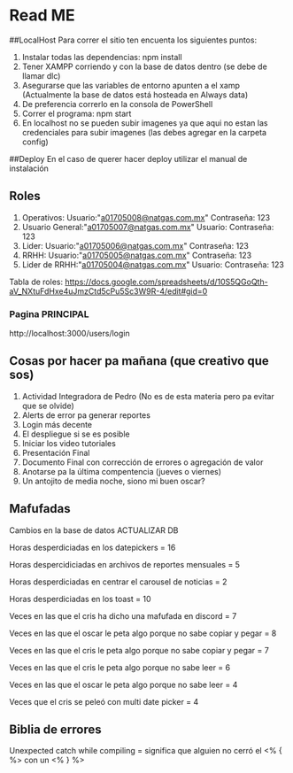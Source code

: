 # Read ME

##LocalHost
Para correr el sitio ten encuenta los siguientes puntos:

1. Instalar todas las dependencias: npm install
2. Tener XAMPP corriendo y con la base de datos dentro (se debe de llamar dlc)
3. Asegurarse que las variables de entorno apunten a el xamp (Actualmente la base de datos está hosteada en Always data)
4. De preferencia correrlo en la consola de PowerShell
5. Correr el programa: npm start
6. En localhost no se pueden subir imagenes ya que aqui no estan las credenciales para subir imagenes (las debes agregar en la carpeta config)

##Deploy
En el caso de querer hacer deploy utilizar el manual de instalación


## Roles
1. Operativos: Usuario:"a01705008@natgas.com.mx"  Contraseña: 123
2. Usuario General:"a01705007@natgas.com.mx" Usuario:  Contraseña: 123
3. Lider: Usuario:"a01705006@natgas.com.mx"  Contraseña: 123
4. RRHH: Usuario:"a01705005@natgas.com.mx"  Contraseña: 123
5. Lider de RRHH:"a01705004@natgas.com.mx" Usuario:  Contraseña: 123

Tabla de roles: https://docs.google.com/spreadsheets/d/10S5QGoQth-aV_NXtuFdHxe4uJmzCtd5cPu5Sc3W9R-4/edit#gid=0

### Pagina PRINCIPAL
http://localhost:3000/users/login


## Cosas por hacer pa mañana (que creativo que sos)
1. Actividad Integradora de Pedro (No es de esta materia pero pa evitar que se olvide)
2. Alerts de error pa generar reportes
3. Login más decente
4. El despliegue si se es posible
5. Iniciar los video tutoriales
6. Presentación Final
7. Documento Final con corrección de errores o agregación de valor
8. Anotarse pa la última compentencia (jueves o viernes)
9. Un antojito de media noche, siono mi buen oscar?


## Mafufadas
Cambios en la base de datos ACTUALIZAR DB

Horas desperdiciadas en los datepickers = 16

Horas despercidiciadas en archivos de reportes mensuales = 5

Horas desperdiciadas en centrar el carousel de noticias = 2

Horas desperdiciadas en los toast = 10

Veces en las que el cris ha dicho una mafufada en discord = 7

Veces en las que el oscar le peta algo porque no sabe copiar y pegar = 8

Veces en las que el cris le peta algo porque no sabe copiar y pegar = 7

Veces en las que el cris le peta algo porque no sabe leer = 6

Veces en las que el oscar le peta algo porque no sabe leer = 4

Veces que el cris se peleó con multi date picker = 4

## Biblia de errores

Unexpected catch while compiling = significa que alguien no cerró el <% { %> con un <% } %>
